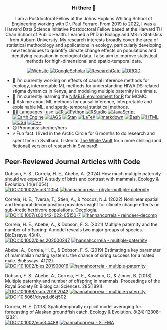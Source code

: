 <h3 align='center'>  Hi there 👋 </h3>

<p align='center'>
    I am a Postdoctoral Fellow at the Johns Hopkins Whiting School of Engineering working with Dr. Paul Ferraro. From 2019 to 2022, I was a Harvard Data Science Initiative Postdoctoral Fellow based at the Harvard TH Chan School of Public Health. I earned a PhD in Biology and MS in Statistics from Auburn University.
    My research interests broadly cover the area of statistical methodology and applications in ecology, particularly developing new techniques to quantify climate change effects on populations and identifying causation in ecological data. I also aim to improve statistical methods for high-dimensional and spatio-temporal data.
</p> 

<!--
**hannahcorreia/hannahcorreia** is a ✨ _special_ ✨ repository because its `README.md` (this file) appears on your GitHub profile.

Here are some ideas to get you started:

- 🔭 I’m currently working on ...
- 🌱 I’m currently learning ...
- 👯 I’m looking to collaborate on ...
- 🤔 I’m looking for help with ...
- 💬 Ask me about ...
- 📫 How to reach me: ...
- 😄 Pronouns: ...
- ⚡ Fun fact: ...
-->

<p align='center'>
    <a href="https://hannahcorreia.github.io/"><img src="https://img.shields.io/website?labelColor=grey&down_color=red&down_message=down&label=hannahcorreia.github.io&logo=Website&logoColor=2088FF&up_color=green&up_message=up&url=https%3A%2F%2Fhannahcorreia.github.io" alt="Website"></a>
    <a href="https://scholar.google.com/citations?user=TLSV788AAAAJ&hl=en"><img src="http://img.shields.io/badge/-Google Scholar-grey?style=flat&logo=google-scholar&logoColor=lightskyblue" alt="GoogleScholar"></a>
    <a href="http://researchgate.net/profile/Hannah-Correia"><img src="http://img.shields.io/badge/-ResearchGate-grey?style=flat&logo=researchgate&logoColor=mediumturquoise" alt="ResearchGate"></a>
    <a href="https://orcid.org/0000-0003-3476-3674"><img src="http://img.shields.io/badge/-ORCID-grey?style=flat&logo=ORCID&logoColor=green" alt="ORCID"></a>
</p>

- 🔭 I’m currently working on effects of causal inference methods for ecology, interpretable ML methods for understanding HIV/AIDS-related stigma dynamics in Kenya, and modeling multiple paternity in animals.
- 🌱 I’m currently learning the [NIMBLE environment for R](https://r-nimble.org/) for MCMC.
- 💬 Ask me about ML methods for causal inference, interpretable and explainable ML, and spatio-temporal statistical methods. 
- 👩‍💻 Languages I use: [![R](http://img.shields.io/badge/-R-2088FF?style=flat&logo=R&logoColor=ffffff&color=steelblue)](https://www.r-project.org/) [![Python](https://img.shields.io/badge/Python-2088FF?style=flat&logo=python&logoColor=ffffff&color=steelblue)](https://www.python.org/psf-landing/) [![RStudio](http://img.shields.io/badge/-RStudio-2088FF?style=flat&logo=RStudio&logoColor=ffffff&color=steelblue)](https://rstudio.com/) [![JavaScript](https://img.shields.io/badge/-JavaScript-2088FF?style=flat&logo=JavaScript&logoColor=ffffff&color=steelblue)](https://developer.mozilla.org/en-US/docs/Learn/JavaScript) [![Earth Engine](https://img.shields.io/badge/-Earth_Engine-2088FF?style=flat&color=steelblue)](https://earthengine.google.com/) [![JAGS](http://img.shields.io/badge/-JAGS-2088FF?style=flat&color=steelblue)](http://mcmc-jags.sourceforge.net/) [![Stan](http://img.shields.io/badge/-Stan-2088FF?style=flat&color=steelblue)](https://mc-stan.org/) [![LaTeX](http://img.shields.io/badge/-LaTeX-2088FF?style=flat&logo=latex&logoColor=ffffff&color=steelblue)](https://www.latex-project.org/) [![markdown](http://img.shields.io/badge/-markdown-2088FF?style=flat&logo=markdown&logoColor=ffffff&color=steelblue)](https://www.markdownguide.org/) [![Bash](http://img.shields.io/badge/-Bash-2088FF?style=flat&logo=gnu-bash&logoColor=ffffff&color=steelblue)](https://www.gnu.org/software/bash/) [![HTML](http://img.shields.io/badge/-HTML-2088FF?style=flat&logo=html5&logoColor=ffffff&color=steelblue)](https://developer.mozilla.org/en-US/docs/Web/HTML) [![CSS](http://img.shields.io/badge/-CSS-2088FF?style=flat&logo=css3&logoColor=ffffff&color=steelblue)](https://developer.mozilla.org/en-US/docs/Web/CSS) [![C++](http://img.shields.io/badge/-C++-2088FF?style=flat&logo=cplusplus&logoColor=ffffff&color=steelblue)](https://www.cplusplus.com/)
- 😄 Pronouns: she/her/hers
- ⚡ Fun fact: I lived in the Arctic Circle for 6 months to do research and spent time in Svalbard. Listen to [The White Vault](https://thewhitevault.com/) for a more chilling (and fictional) version of research in Svalbard!

## Peer-Reviewed Journal Articles with Code

Dobson, F. S., Correia, H. E., Abebe, A. (2024) How much multiple paternity should we expect? A study of birds and contrast with mammals. Ecology & Evolution. 14(e11054).  
[![DOI:10.1002/ece3.11054](https://img.shields.io/badge/DOI-10.1002%2Fece3.11054-blue.svg)](https://doi.org/10.1002/ece3.11054)
[![hannahcorreia - phylo-multiple-paternity](https://img.shields.io/static/v1?label=hannahcorreia&message=phylo-multiple-paternity&color=darkcyan&logo=github)](https://github.com/hannahcorreia/phylo-multiple-paternity)

Correia, H. E., Tveraa, T., Stien, A., & Yoccoz, N.J. (2022) Nonlinear spatial and temporal decomposition provides insight for climate change effects on sub-Arctic herbivore populations. Oecologia.  
[![DOI:10.1007/s00442-022-05150-7](https://img.shields.io/badge/DOI-10.1007%2Fs00442--022--05150--7-blue.svg)](https://doi.org/10.1007/s00442-022-05150-7)
[![hannahcorreia - reindeer-decomp](https://img.shields.io/static/v1?label=hannahcorreia&message=reindeer-decomp&color=darkcyan&logo=github)](https://github.com/hannahcorreia/reindeer-decomp)

Correia, H. E., Abebe, A., & Dobson, F. S. (2021) Multiple paternity and the number of offspring: A model reveals two major groups of species. BioEssays. 43(4).  
[![DOI:10.1002/bies.202000247](http://img.shields.io/badge/DOI-10.1002/bies.202000247-blue.svg)](https://doi.org/10.1002/bies.202000247)
[![hannahcorreia - multiple-paternity](https://img.shields.io/static/v1?label=hannahcorreia&message=multiple-paternity&color=darkcyan&logo=github)](https://github.com/hannahcorreia/multiple-paternity)

Abebe, A., Correia, H. E., & Dobson, F. S. (2019) Estimating a key parameter of mammalian mating systems: the chance of siring success for a mated male. BioEssays. 41(12).  
[![DOI:10.1002/bies.201900016](http://img.shields.io/badge/DOI-10.1002/bies.201900016-blue.svg)](https://doi.org/10.1002/bies.201900016)
[![hannahcorreia - multiple-paternity](https://img.shields.io/static/v1?label=hannahcorreia&message=multiple-paternity&color=darkcyan&logo=github)](https://github.com/hannahcorreia/multiple-paternity)
    
Dobson, F. S., Abebe, A., Correia, H. E., Kasumo, C., & Zinner, B. (2018) Multiple paternity and number of offspring in mammals. Proceedings of the Royal Society B: Biological Sciences. 285(1891).  
[![DOI:10.1098/rspb.2018.2042](http://img.shields.io/badge/DOI-10.1098/rspb.2018.2042-blue.svg)](https://doi.org/10.1098/rspb.2018.2042) [![hannahcorreia - multiple-paternity](https://img.shields.io/static/v1?label=hannahcorreia&message=multiple-paternity&color=darkcyan&logo=github)](https://github.com/hannahcorreia/multiple-paternity) [![DOI:10.5061/dryad.d6kj502](https://img.shields.io/badge/Dryad-DOI%3A10.5061%2Fdryad.d6kj502-whitesmoke)](https://dx.doi.org/10.5061/dryad.d6kj502)

Correia, H. E. (2018) Spatiotemporally explicit model averaging for forecasting of Alaskan groundfish catch. Ecology & Evolution. 8(24):12308–12321.  
[![DOI:10.1002/ece3.4488](http://img.shields.io/badge/DOI-10.1002/ece3.4488-blue.svg)](https://doi.org/10.1002/ece3.4488)
[![hannahcorreia - STEMA](https://img.shields.io/static/v1?label=hannahcorreia&message=STEMA&color=darkcyan&logo=github)](https://github.com/hannahcorreia/STEMA)


